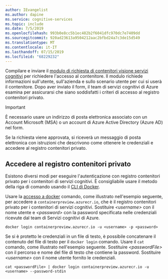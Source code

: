 ```yaml
---
author: IEvangelist
ms.author: dapine
ms.service: cognitive-services
ms.topic: include
ms.date: 7/5/2019
ms.openlocfilehash: 993b0e8cc5b1ec482b2f6041dfc970dc7e7409dd
ms.sourcegitcommit: 920ad23613a9504212aac2bfbd24a7c3de15d549
ms.translationtype: MT
ms.contentlocale: it-IT
ms.lasthandoff: 07/15/2019
ms.locfileid: "68229232"
---
```

Compilare e inviare il [modulo di richiesta di contenitori visione servizi cognitivi](https://aka.ms/VisionContainersPreview) per richiedere l'accesso al contenitore. Il modulo richiede informazioni sull'utente, sull'azienda e sullo scenario utente per cui si userà il contenitore. Dopo aver inviato il form, il team di servizi cognitivi di Azure esamina per assicurarsi che siano soddisfatti i criteri di accesso al registro contenitori privato.

> [!IMPORTANT]
> È necessario usare un indirizzo di posta elettronica associato con un Account Microsoft (MSA) o un account di Azure Active Directory (Azure AD) nel form.

Se la richiesta viene approvata, si riceverà un messaggio di posta elettronica con istruzioni che descrivono come ottenere le credenziali e accedere al registro contenitori privato.

## <a name="log-in-to-the-private-container-registry"></a>Accedere al registro contenitori privato

Esistono diversi modi per eseguire l'autenticazione con registro contenitori privato per i contenitori di servizi cognitivi. È consigliabile usare il metodo della riga di comando usando il [CLI di Docker](https://docs.docker.com/engine/reference/commandline/cli/).

Usare la [accesso a docker](https://docs.docker.com/engine/reference/commandline/login/) comando, come illustrato nell'esempio seguente, per accedere a `containerpreview.azurecr.io`, che è il registro contenitori privato per i contenitori di servizi cognitivi. Sostituire *\<username\>* con il nome utente e *\<password\>* con la password specificata nelle credenziali ricevute dal team di Servizi cognitivi di Azure.

```
docker login containerpreview.azurecr.io -u <username> -p <password>
```

Se si è protetto le credenziali in un file di testo, è possibile concatenare il contenuto del file di testo per il `docker login` comando. Usare il `cat` comando, come illustrato nell'esempio seguente. Sostituire *\<passwordFile\>* con il percorso e nome del file di testo che contiene la password. Sostituire *\<username\>* con il nome utente fornito le credenziali.

```
cat <passwordFile> | docker login containerpreview.azurecr.io -u <username> --password-stdin
```

